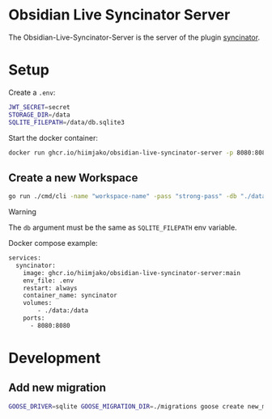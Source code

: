 # Obsidian Live Syncinator Server

The Obsidian-Live-Syncinator-Server is the server of the plugin [syncinator](https://github.com/hiimjako/obsidian-live-syncinator).
# Setup

Create a `.env`:
```sh
JWT_SECRET=secret
STORAGE_DIR=/data
SQLITE_FILEPATH=/data/db.sqlite3
```

Start the docker container: 
```sh
docker run ghcr.io/hiimjako/obsidian-live-syncinator-server -p 8080:8080 --env-file .env
```

## Create a new Workspace
```sh
go run ./cmd/cli -name "workspace-name" -pass "strong-pass" -db "./data/db.sqlite3"
```

> [!WARNING]  
> The `db` argument must be the same as `SQLITE_FILEPATH` env variable.


Docker compose example:
```sh 
services:
  syncinator:
    image: ghcr.io/hiimjako/obsidian-live-syncinator-server:main
    env_file: .env
    restart: always
    container_name: syncinator
    volumes:
        - ./data:/data
    ports:
      - 8080:8080
```


# Development
## Add new migration

```sh 
GOOSE_DRIVER=sqlite GOOSE_MIGRATION_DIR=./migrations goose create new_migration_name sql
```
